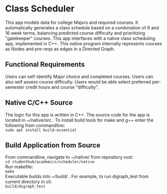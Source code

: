 # Class Scheduler
This app models data for college Majors and required courses. It automatically generates 
a class schedule based on a combination of 8 and 16 week terms, balancing predicted 
course difficulty and prioritizing "gatekeeper" courses. This app interfaces with a 
native class scheduling app, implemented in C++. This native program internally represents 
courses as Nodes and pre-reqs as edges in a Directed Graph.

## Functional Requirements
Users can self-identify Major choice and completed courses. Users can also 
self assess course difficulty. Users would be able select preferred per-semester credit 
hours and course "difficulty".

## Native C/C++ Source 
The logic for this app is written in C++. The source code for the app is located in 
~/native/src . To install build tools for make and g++ enter the following from 
commandline: <br>
`sudo apt install build-essential`

## Build Application from Source
From commandline, navigate to ~/native/ from repository root: <br>
`cd studenthub/academics/scheduler/native` <br>
Run makefile: <br>
`make` <br>
Executable builds into ~/build/ . For example, to run digraph_test from current directory 
in cli: <br>
`build/digraph_test`